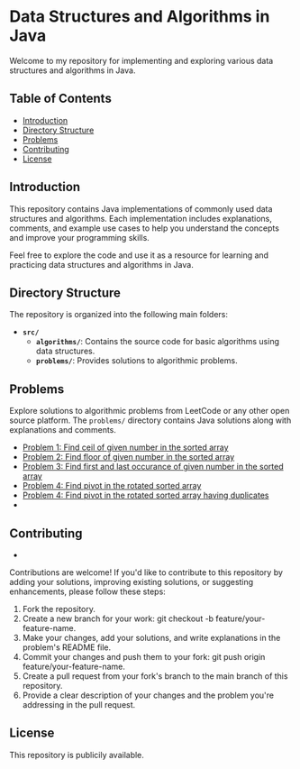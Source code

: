 # Data Structures and Algorithms in Java

Welcome to my repository for implementing and exploring various data structures and algorithms in Java. 

## Table of Contents

- [Introduction](#introduction)
- [Directory Structure](#directory-structure)
- [Problems](#problems)
- [Contributing](#contributing)
- [License](#license)

## Introduction

This repository contains Java implementations of commonly used data structures and algorithms. Each implementation includes explanations, comments, and example use cases to help you understand the concepts and improve your programming skills.

Feel free to explore the code and use it as a resource for learning and practicing data structures and algorithms in Java.

## Directory Structure

The repository is organized into the following main folders:

- **`src/`**
    - **`algorithms/`**: Contains the source code for basic algorithms using data structures.
    - **`problems/`**: Provides solutions to algorithmic problems.

## Problems

Explore solutions to algorithmic problems from LeetCode or any other open source platform. The `problems/` directory contains Java solutions along with explanations and comments.

- [Problem 1: Find ceil of given number in the sorted array](src/problems/CeilingOfNumber.java)
- [Problem 2: Find floor of given number in the sorted array](src/problems/FloorOfNumber.java)
- [Problem 3: Find first and last occurance of given number in the sorted array](src/problems/FirstAndLastOccuranceOfElement.java)
- [Problem 4: Find pivot in the rotated sorted array](src/problems/PivotInRotatedSortedArray.java)
- [Problem 4: Find pivot in the rotated sorted array having duplicates](src/problems/PivotInDuplicatedRotatedArray.java)
- 
## Contributing
+
Contributions are welcome! If you'd like to contribute to this repository by adding your solutions, improving existing solutions, or suggesting enhancements, please follow these steps:

1. Fork the repository.
2. Create a new branch for your work: git checkout -b feature/your-feature-name.
3. Make your changes, add your solutions, and write explanations in the problem's README file.
4. Commit your changes and push them to your fork: git push origin feature/your-feature-name.
5. Create a pull request from your fork's branch to the main branch of this repository.
6. Provide a clear description of your changes and the problem you're addressing in the pull request.


## License

This repository is publicily available.